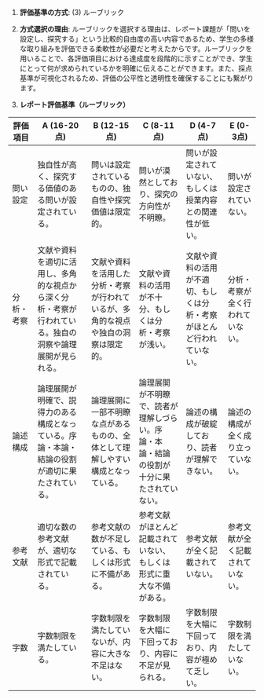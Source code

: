 1. **評価基準の方式**: (3) ルーブリック

2. **方式選択の理由**: ルーブリックを選択する理由は、レポート課題が「問いを設定し、探究する」という比較的自由度の高い内容であるため、学生の多様な取り組みを評価できる柔軟性が必要だと考えたからです。ルーブリックを用いることで、各評価項目における達成度を段階的に示すことができ、学生にとって何が求められているかを明確に伝えることができます。また、採点基準が可視化されるため、評価の公平性と透明性を確保することにも繋がります。

3. **レポート評価基準（ルーブリック）**

| 評価項目 | A (16-20点) | B (12-15点) | C (8-11点) | D (4-7点) | E (0-3点) |
|---|---|---|---|---|---|
| 問い設定 | 独自性が高く、探究する価値のある問いが設定されている。 | 問いは設定されているものの、独自性や探究価値は限定的。 | 問いが漠然としており、探究の方向性が不明瞭。 | 問いが設定されていない、もしくは授業内容との関連性が低い。 | 問いが設定されていない。 |
| 分析・考察 | 文献や資料を適切に活用し、多角的な視点から深く分析・考察が行われている。独自の洞察や論理展開が見られる。 | 文献や資料を活用した分析・考察が行われているが、多角的な視点や独自の洞察は限定的。 | 文献や資料の活用が不十分、もしくは分析・考察が浅い。 | 文献や資料の活用が不適切、もしくは分析・考察がほとんど行われていない。 | 分析・考察が全く行われていない。 |
| 論述構成 | 論理展開が明確で、説得力のある構成となっている。序論・本論・結論の役割が適切に果たされている。 | 論理展開に一部不明瞭な点があるものの、全体として理解しやすい構成となっている。 | 論理展開が不明瞭で、読者が理解しづらい。序論・本論・結論の役割が十分に果たされていない。 | 論述の構成が破綻しており、読者が理解できない。 | 論述の構成が全く成り立っていない。 |
| 参考文献 | 適切な数の参考文献が、適切な形式で記載されている。 | 参考文献の数が不足している、もしくは形式に不備がある。 | 参考文献がほとんど記載されていない、もしくは形式に重大な不備がある。 | 参考文献が全く記載されていない。 | 参考文献が全く記載されていない。 |
| 字数 | 字数制限を満たしている。 | 字数制限を満たしていないが、内容に大きな不足はない。 | 字数制限を大幅に下回っており、内容に不足が見られる。 | 字数制限を大幅に下回っており、内容が極めて乏しい。 | 字数制限を満たしていない。 |


